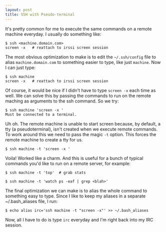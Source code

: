 ```yaml
---
layout: post
title: SSH with Pseudo-terminal
---
```


It's pretty common for me to execute the same commands on a remote machine
everyday. I usually do something like:

    $ ssh <machine.domain.com>
    screen -x   # reattach to irssi screen session

The most obvious optimization to make is to edit the `~/.ssh/config` file to
alias `machine.domain.com` to something easier to type, like just `machine`.
Now I can just type:

    $ ssh machine
    screen -x   # reattach to irssi screen session

Of course, it would be nice if I didn't have to type `screen -x` each time as
well. We can solve this by passing the commands to run on the remote maching
as arguments to the ssh command. So we try:

    $ ssh machine 'screen -x '
    Must be connected to a terminal.

Uh oh. The remote machine is unable to start screen because, by default, a tty
(a pseudoterminal), isn't created when we execute remote commands. To work
around this we need to pass the magic `-t` option. This forces the remote
machine to create a tty for us.

    $ ssh machine -t 'screen -x '

Voila! Worked like a charm. And this is useful for a bunch of typical commands
you'd like to run on a remote server, for example:

    $ ssh machine -t 'top'  # grab stats

    $ ssh machine -t 'watch ps -eaf | grep <blah>'

The final optimization we can make is to alias the whole command to something
easy to type. Since I like to keep my aliases in a separate ~/.bash_aliases
file, I run:

    $ echo alias irc='ssh machine -t "screen -x"' >> ~/.bash_aliases

Now, all I have to do is type `irc` everyday and I'm right back into my IRC
session.
